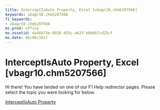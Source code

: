 ```yaml
---
title: InterceptIsAuto Property, Excel [vbagr10.chm5207566]
keywords: vbagr10.chm5207566
f1_keywords:
- vbagr10.chm5207566
ms.prod: office
ms.assetid: da46b75e-8926-455c-a62f-b0b667cd25cf
ms.date: 06/08/2017
---
```



# InterceptIsAuto Property, Excel [vbagr10.chm5207566]

Hi there! You have landed on one of our F1 Help redirector pages. Please select the topic you were looking for below.

[InterceptIsAuto Property](http://msdn.microsoft.com/library/fd5b2155-8b45-8a67-19c9-8a18a4d3f6f3%28Office.15%29.aspx)

